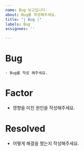 ```yaml
---
name: Bug 보고입니다.
about: Bug를 작성해주세요.
title: "| Bug |"
labels: Bug
assignees: ''

---
```


# Bug
```
- Bug를 작성 해주세요.
```

# Factor
- 영향을 미친 원인을 작성해주세요.

# Resolved
- 어떻게 해결을 했는지 작성해주세요.
